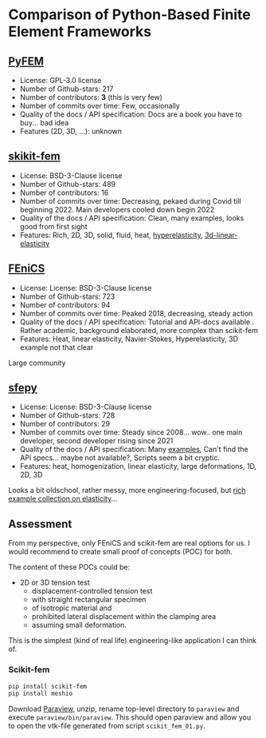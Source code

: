 # Comparison of Python-Based Finite Element Frameworks

## [PyFEM](https://github.com/jjcremmers/PyFEM)

- License: GPL-3.0 license
- Number of Github-stars: 217
- Number of contributors: **3** (this is very few)
- Number of commits over time: Few, occasionally
- Quality of the docs / API specification: Docs are a book you have to buy... bad idea
- Features (2D, 3D, ...): unknown

## [skikit-fem](https://github.com/kinnala/scikit-fem)

- License: BSD-3-Clause license
- Number of Github-stars: 489
- Number of contributors: 16
- Number of commits over time: Decreasing, pekaed during Covid till beginning 2022. Main developers cooled down begin 2022
- Quality of the docs / API specification: Clean, many examples, looks good from first sight
- Features: Rich, 2D, 3D, solid, fluid, heat, [hyperelasticity](https://github.com/kinnala/scikit-fem/blob/10.0.1/docs/examples/ex43.py), [3d-linear-elasticity](https://github.com/kinnala/scikit-fem/blob/10.0.1/docs/examples/ex11.py)

## [FEniCS](https://github.com/FEniCS/dolfinx)

- License: License: BSD-3-Clause license
- Number of Github-stars: 723
- Number of contributors: 94
- Number of commits over time: Peaked 2018, decreasing, steady action
- Quality of the docs / API specification: Tutorial and API-docs available . Rather academic, background elaborated, more complex than scikit-fem
- Features: Heat, linear elasticity, Navier-Stokes, Hyperelasticity, 3D example not that clear

Large community

## [sfepy](https://github.com/sfepy/sfepy)

- License: License: BSD-3-Clause license
- Number of Github-stars: 728
- Number of contributors: 29
- Number of commits over time: Steady since 2008... wow.. one main developer, second developer rising since 2021
- Quality of the docs / API specification: Many [examples](https://sfepy.org/doc-devel/examples/index.html), Can't find the APi specs... maybe not available?, Scripts seem a bit cryptic.
- Features: heat, homogenization, linear elasticity, large deformations, 1D, 2D, 3D

Looks a bit oldschool, rather messy, more engineering-focused, but [rich example collection on elasticity](https://sfepy.org/doc-devel/examples/linear_elasticity-index.html)...

## Assessment

From my perspective, only FEniCS and scikit-fem are real options for us.
I would recommend to create small proof of concepts (POC) for both.

The content of these POCs could be:

- 2D or 3D tension test
  - displacement-controlled tension test
  - with straight rectangular specimen
  - of isotropic material and
  - prohibited lateral displacement within the clamping area
  - assuming small deformation.

This is the simplest (kind of real life) engineering-like application I can think of.

### Scikit-fem

```bash
pip install scikit-fem
pip install meshio
```

Download [Paraview](https://www.paraview.org/download/), unzip, rename top-level directory to `paraview` and execute `paraview/bin/paraview`.
This should open paraview and allow you to open the vtk-file generated from script `scikit_fem_01.py`.
